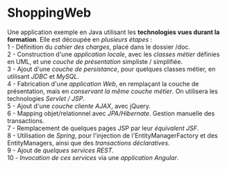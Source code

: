 # ShoppingWeb
Une application exemple en Java utilisant les **technologies vues durant la formation**. Elle est découpée en *plusieurs étapes* :  
1 - Définition du *cahier des charges*, placé dans le dossier /doc.  
2 - Construction d'une *application locale*, avec les *classes métier* définies en UML, et une *couche de présentation* simpliste / simplifiée.  
3 - Ajout d'une *couche de persistance*, pour quelques classes métier, en utilisant *JDBC* et *MySQL*.  
4 - Fabrication d'une *application Web*, en remplaçant la couche de présentation, mais en *conservant la même couche métier*. On utilisera les technologies *Servlet / JSP*.  
5 - Ajout d'une *couche cliente AJAX*, avec jQuery.  
6 - Mapping objet/relationnel avec *JPA/Hibernate*. Gestion manuelle des transactions.  
7 - Remplacement de quelques pages JSP par leur *équivalent JSF*.  
8 - Utilisation de *Spring*, pour l'injection de l'EntityManagerFactory et des EntityManagers, ainsi que des *transactions déclaratives*.  
9 - Ajout de *quelques services REST*.  
10 - *Invocation de ces services* via une *application Angular*.  

